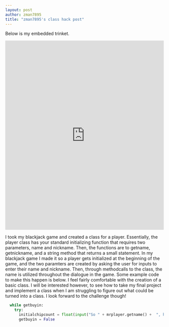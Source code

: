 ```yaml
---
layout: post
author: zman7895
title: "zman7895's class hack post"
---
```


Below is my embedded trinket.

<iframe src="https://trinket.io/embed/python3/9065d6f27e" width="100%" height="600" frameborder="0" marginwidth="0" marginheight="0" allowfullscreen></iframe>

I took my blackjack game and created a class for a player. Essentially, the player class has your standard initializing function that requires two parameters, name and nickname. Then, the functions are to getname, getnickname, and a string method that returns a small statement. In my blackjack game I made it so a player gets initialized at the beginning of the game, and the two paramters are created by asking the user for inputs to enter their name and nickname. Then, through methodcalls to the class, the name is utilized throughout the dialogue in the game. Some example code to make this happen is below. I feel fairly comfortable with the creation of a basic class. I will be interested however, to see how to take my final project and implement a class when I am struggling to figure out what could be turned into a class. I look forward to the challenge though!

```python
  while getbuyin: 
    try:
      initialchipcount = float(input("So " + mrplayer.getname() +  ", how much would you like to buy in for?"))
      getbuyin = False
```
